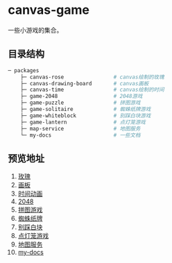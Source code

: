 # canvas-game

一些小游戏的集合。

## 目录结构

```bash
─ packages                       
    ├─ canvas-rose                # canvas绘制的玫瑰
    ├─ canvas-drawing-board       # canvas画板
    ├─ canvas-time                # canvas绘制的时间
    ├─ game-2048                  # 2048游戏
    ├─ game-puzzle                # 拼图游戏
    ├─ game-solitaire             # 蜘蛛纸牌游戏
    ├─ game-whiteblock            # 别踩白块游戏
    ├─ game-lantern               # 点灯笼游戏
    ├─ map-service                # 地图服务
    └─ my-docs                    # 一些文档
```


## 预览地址

1. [玫瑰](https://novlan1.github.io/canvas-game/packages/canvas-rose/index.html)
2. [画板](https://novlan1.github.io/canvas-game/packages/canvas-drawing-board/index.html)
3. [时间动画](https://novlan1.github.io/canvas-game/packages/canvas-time/index.html)
4. [2048](https://novlan1.github.io/canvas-game/packages/game-2048/index.html)
5. [拼图游戏](https://novlan1.github.io/canvas-game/packages/game-puzzle/index.html)
6. [蜘蛛纸牌](https://novlan1.github.io/canvas-game/packages/game-solitaire/docs/index.html)
7. [别踩白块](https://novlan1.github.io/canvas-game/packages/game-whiteblock/index.html)
8. [点灯笼游戏](https://novlan1.github.io/canvas-game/packages/game-lantern/docs/index.html#/index)
9. [地图服务](https://novlan1.github.io/canvas-game/packages/map-service/index.html)
10. [my-docs](https://novlan1.github.io/canvas-game/packages/my-docs/docs/index.html)
 


